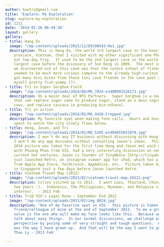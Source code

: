 ```yaml
---
author: huetri@gmail.com
title: 'Explore: My Exploration'
slug: explore-my-exploration
id: 1211
date: '2014-01-26 06:49:36'
layout: gallery
gallery:
- title: Hang En
  image: "/wp-content/uploads/2015/11/DSC00543-Re1.jpg"
  description: This is Hang En, the world 3rd largest cave in the heart of Quang Binh
    province, Vietnam, that I visited with my other significant one Phuong Phan on
    our two-day trip.  It used to be the 2nd largest cave in the world and the Vietnam's
    largest cave before the discovery of Son Dong in 2009.  The most interesting thing
    we discovered out of this cave was that the cutest school of fishes ever that
    seemed to be much more curious compare to the already high-curious travelers.  I
    got many mini bites from those tini cave friends in the cave pool and discovered
    myself pretty fish-yummy [?].
- title: Tri in Super Sorghum Field
  image: "/wp-content/uploads/2014/08/MG_7024-e1408091526171.jpg"
  description: On a major deal of NTS Partners.  Super Sorghum is a new kind of tree
    that can replace sugar cane to produce sugar, stand as a main ingredient for dairy
    cows, and replace cassava in producing bio-ethanol.
- title: Tri in action
  image: "/wp-content/uploads/2014/01/MG_4436-Cropped.jpg"
  description: My favorite spot when making fone calls.  Hours and hours have been
    spent to watch the city slowly flows below.
- title: Hong, Jason, and Tri
  image: "/wp-content/uploads/2014/01/MG_5205-e1404655651978.jpg"
  description: I won't do any IT business without discussing with Hong as well as
    I won't do any app business without consulting Jason's ideas.  This May 6th of
    2014 picture was taken for the first time Hong and Jason met each other.  We,
    with Phuong Phan from VIG, had a very interesting discussion on next ideas and
    current hot ventures. Jason is founder of TinyWhale [http://tinywhale.net/] which
    just launched Retro, an instagram viewer app for iPad, which has a lot of coverage
    from Apple App Store, TechCrunch, AppAdvice, etc.  Picture taken by Phuong Phan
    in Singapore just a few days before Jason launched Retro.
- title: Vietnam Travel Map (2012)
  image: "/wp-content/uploads/2013/02/vietnam-travel-map-20121.png"
  description: Cities visited up to 2012.  I want Laos, Thailand, China in the next
    two years :).  Indonesia, The Philippines, Myanmar, and Malaysia sit next in descendant
    interest.  - 2013 Feb
- title: Tri@ VIG's Legal Room - September End 2012
  image: "/wp-content/uploads/2013/02/img_0024.jpg"
  description: 'One of my favorite spot in VIG - this picture is taken by a great
    friend/colleague of mine at the end of September 2012.  To me a great friend of
    value is the one who will make my face looks like this.  Because we won''t normally
    talk about easy things.  In our normal discussions, we challenge each other''s
    perspective by posing some of very straight and tough questions.  After all, that
    was the way I have grown up.  And that will be the way I want to grow up.  Courtesy:
    Thao Ly - 2013 Feb'

---
```

